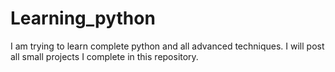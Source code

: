 # Learning_python
I am trying to learn complete python and all advanced techniques. I will post all small projects I complete in this repository.
